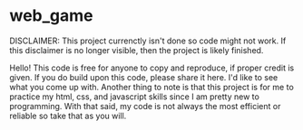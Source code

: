 # web_game

DISCLAIMER: This project currenctly isn't done so code might not work. If this disclaimer is no longer visible, then the project is likely finished.

Hello! This code is free for anyone to copy and reproduce, if proper credit is given. If you do build upon this code, please share it here. I'd like to see what you come up with. Another thing to note is that this project is for me to practice my html, css, and javascript skills since I am pretty new to programming.
With that said, my code is not always the most efficient or reliable so take that as you will.
